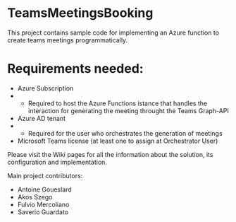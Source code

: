 # TeamsMeetingsBooking
This project contains sample code for implementing an Azure function to create teams meetings programmatically. 

# Requirements needed:
* Azure Subscription
* * Required to host the Azure Functions istance that handles the interaction for generating the meeting throught the Teams Graph-API
* Azure AD tenant
* * Required for the user who orchestrates the generation of meetings
* Microsoft Teams license (at least one to assign at Orchestrator User)

Please visit the Wiki pages for all the information about the solution, its configuration and implementation.

Main project contributors:
* Antoine Goueslard
* Akos Szego
* Fulvio Mercoliano
* Saverio Guardato
